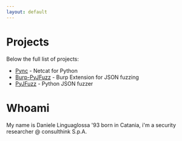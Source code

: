 ```yaml
---
layout: default
---
```

# [](#header-1)Projects

Below the full list of projects:

- [Pync](pync) - Netcat for Python
- [Burp-PyJFuzz](burp-pyjfuzz) - Burp Extension for JSON fuzzing
- [PyJFuzz](pyjfuzz) - Python JSON fuzzer

# [](#header-1)Whoami

My name is Daniele Linguaglossa '93 born in Catania, i'm a security researcher @ consulthink S.p.A.
